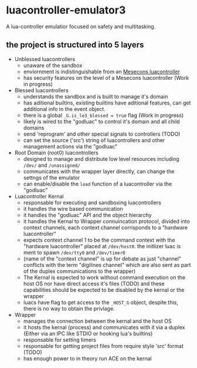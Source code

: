# luacontroller-emulator3
A lua-controller emulatior focused on safety and multitasking. 

## the project is structured into 5 layers
- Unblessed luacontrollers
  -  unaware of the sandbox
  -  enviornment is indistinguishable from an [Mesecons luacontroller](https://mesecons.net/luacontroller/)
  -  has security features on the level of a Mesecons luacontroller (Work in progress)
- Blessed luacontrollers
  - understands the sandbox and is built to manage it's domain
  - has aditional builtins, existing builtins have aditional features, can get additional info in the event object.
  - there is a global `_G.is_le3_blessed = true` flag (Work in progress)
  - likely is wired to the "godluac" to control it's domain and all child domains
  - send 'reprogram' and other special signals to controllers (TODO)
  - can set the source ('src') string of luacontrollers and other management actions via the "godluac"
- Root Domain (root0) luacontrollers
  - designed to manage and distribute low level resources including `/dev/` and `/unassigned/`
  - communicates with the wrapper layer directly, can change the settngs of the emulator
  - can enable/disable the `load` function of a luacontroller via the "godluac"
- Luacontroller Kernal
  - responsable for executing and sandboxing luacontrollers
  - it handles the wire based communication
  - it handles the "godluac" API and the object hierarchy
  - it handles the Kernal to Wrapper connuincation protocol, divided into context channels, each context channel corrisponds to a "hardware luacontroller"
  - expects context channel 1 to be the command context with the "hardware luacontroller" placed at `/dev/host0`. the initlizer luac is ment to spawn `/dev/tty0` and `/dev/timer0`
  - (name of the "context channel" is up for debate as just "channel" conflicts with the term "digilines channel" which are also sent as part of the duplex communications to the wrapper)
  - The Kernal is expected to work without command execution on the host OS nor have direct access it's files (TODO)
     and these capabilities should be expected to be disabled by the kernal or the wrapper
  - luacs have flag to get access to the `_HOST_G` object, despite this, there is no way to obtain the privlage.
- Wrapper
  - manages the connection between the kernal and the host OS
  - it hosts the kernal (process) and communicates with it via a duplex (Either via an IPC like STDIO or hooking lua's builtins)
  - responsable for setting timers
  - responsable for getting project files from require style 'src' format (TODO)
  - has enough power to in theory run ACE on the kernal
